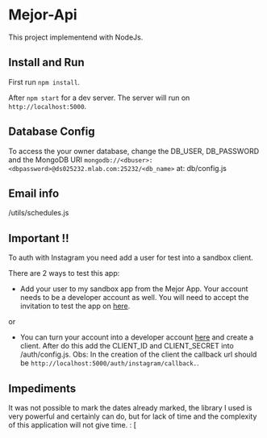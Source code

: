 # Mejor-Api

This project implementend with NodeJs.

## Install and Run 

First run `npm install`.

After `npm start` for a dev server. The server will run on `http://localhost:5000`.

## Database Config

To access the your owner database, change the DB_USER,  DB_PASSWORD and the MongoDB URI `mongodb://<dbuser>:<dbpassword>@ds025232.mlab.com:25232/<db_name>`  at:  db/config.js

## Email info

/utils/schedules.js

## Important !!

To auth with Instagram you need add a user for test into a sandbox client.

There are 2 ways to test this app:

 - Add your user to my sandbox app from the Mejor App. Your account needs to be a developer account as well. You will need to accept the invitation to test the app on [here](https://www.instagram.com/developer/clients/sandbox_invites/).
  
  or

  - You can turn your account into a developer account [here](https://www.instagram.com/developer) and create a client. 
    After do this add the CLIENT_ID and CLIENT_SECRET into /auth/config.js. Obs: In the creation of the client the callback url should be `http://localhost:5000/auth/instagram/callback.`.
  
  
## Impediments

  It was not possible to mark the dates already marked, the library I used is very powerful and certainly can do, but for lack of time and the complexity of this application will not give time. : [
